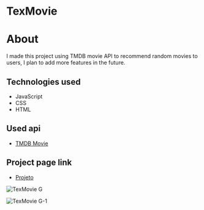 # TexMovie

# About
I made this project using TMDB movie API to recommend random movies to users, I plan to add more features in the future.

## Technologies used
- JavaScript
- CSS
- HTML

## Used api
- [TMDB Movie](https://scrollrevealjs.org/)


## Project page link
- [Projeto](https://marcelowesley.github.io/BeautySalon-OriginSix/)

![TexMovie G](https://user-images.githubusercontent.com/88109070/154764355-0febaac7-1148-49fb-bae5-722d3e13c110.png)

![TexMovie G-1](https://user-images.githubusercontent.com/88109070/154764416-7b1052a9-138f-46c3-b80a-5aa26c3149f4.png)
